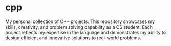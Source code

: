 # cpp
My personal collection of C++ projects. This repository showcases my skills, creativity, and problem solving capability as a CS student. Each project reflects my expertise in the language and demonstrates my ability to design efficient and innovative solutions to real-world problems.
